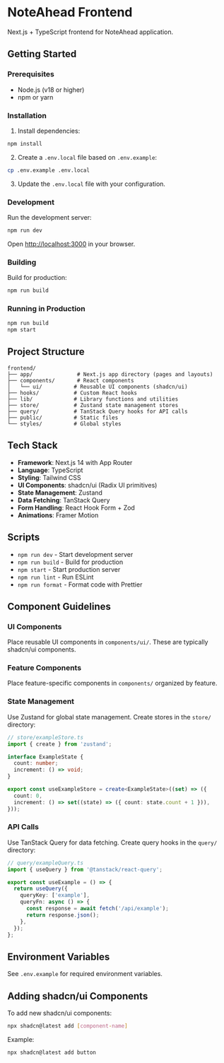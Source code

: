 # NoteAhead Frontend

Next.js + TypeScript frontend for NoteAhead application.

## Getting Started

### Prerequisites

- Node.js (v18 or higher)
- npm or yarn

### Installation

1. Install dependencies:
```bash
npm install
```

2. Create a `.env.local` file based on `.env.example`:
```bash
cp .env.example .env.local
```

3. Update the `.env.local` file with your configuration.

### Development

Run the development server:
```bash
npm run dev
```

Open [http://localhost:3000](http://localhost:3000) in your browser.

### Building

Build for production:
```bash
npm run build
```

### Running in Production

```bash
npm run build
npm start
```

## Project Structure

```
frontend/
├── app/              # Next.js app directory (pages and layouts)
├── components/       # React components
│   └── ui/          # Reusable UI components (shadcn/ui)
├── hooks/           # Custom React hooks
├── lib/             # Library functions and utilities
├── store/           # Zustand state management stores
├── query/           # TanStack Query hooks for API calls
├── public/          # Static files
└── styles/          # Global styles
```

## Tech Stack

- **Framework**: Next.js 14 with App Router
- **Language**: TypeScript
- **Styling**: Tailwind CSS
- **UI Components**: shadcn/ui (Radix UI primitives)
- **State Management**: Zustand
- **Data Fetching**: TanStack Query
- **Form Handling**: React Hook Form + Zod
- **Animations**: Framer Motion

## Scripts

- `npm run dev` - Start development server
- `npm run build` - Build for production
- `npm start` - Start production server
- `npm run lint` - Run ESLint
- `npm run format` - Format code with Prettier

## Component Guidelines

### UI Components

Place reusable UI components in `components/ui/`. These are typically shadcn/ui components.

### Feature Components

Place feature-specific components in `components/` organized by feature.

### State Management

Use Zustand for global state management. Create stores in the `store/` directory:

```typescript
// store/exampleStore.ts
import { create } from 'zustand';

interface ExampleState {
  count: number;
  increment: () => void;
}

export const useExampleStore = create<ExampleState>((set) => ({
  count: 0,
  increment: () => set((state) => ({ count: state.count + 1 })),
}));
```

### API Calls

Use TanStack Query for data fetching. Create query hooks in the `query/` directory:

```typescript
// query/exampleQuery.ts
import { useQuery } from '@tanstack/react-query';

export const useExample = () => {
  return useQuery({
    queryKey: ['example'],
    queryFn: async () => {
      const response = await fetch('/api/example');
      return response.json();
    },
  });
};
```

## Environment Variables

See `.env.example` for required environment variables.

## Adding shadcn/ui Components

To add new shadcn/ui components:

```bash
npx shadcn@latest add [component-name]
```

Example:
```bash
npx shadcn@latest add button
```

